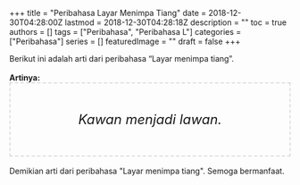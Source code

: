 +++
title = "Peribahasa Layar Menimpa Tiang"
date = 2018-12-30T04:28:00Z
lastmod = 2018-12-30T04:28:18Z
description = ""
toc = true
authors = []
tags = ["Peribahasa", "Peribahasa L"]
categories = ["Peribahasa"]
series = []
featuredImage = ""
draft = false
+++

<div dir="ltr" style="text-align: left;" trbidi="on"><div style="text-align: justify;">Berikut ini adalah arti dari peribahasa “Layar menimpa tiang”.</div><br /><div style="text-align: justify;"><b>Artinya:</b></div><div style="border: 2px dashed #ddd; font-size: 24px; height: auto; margin: 0 auto; padding: 50px; text-align: center; width: auto;"><i>Kawan menjadi lawan.</i></div><br /><div style="text-align: justify;">Demikian arti dari peribahasa "Layar menimpa tiang". Semoga bermanfaat. </div></div>
